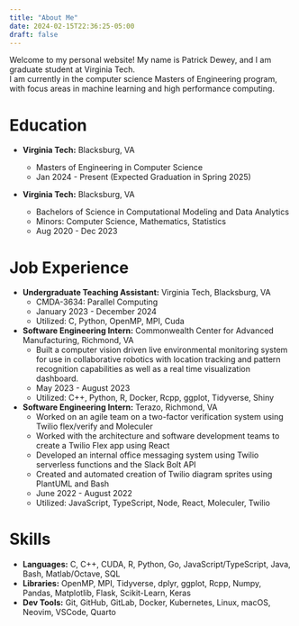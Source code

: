 ```yaml
---
title: "About Me"
date: 2024-02-15T22:36:25-05:00
draft: false
---
```


Welcome to my personal website! My name is Patrick Dewey, and I am graduate student at Virginia Tech.  
I am currently in the computer science Masters of Engineering program, with focus areas in machine learning and high performance computing.


# Education

* **Virginia Tech:** Blacksburg, VA
    * Masters of Engineering in Computer Science
    * Jan 2024 - Present (Expected Graduation in Spring 2025)

* **Virginia Tech:** Blacksburg, VA
    * Bachelors of Science in Computational Modeling and Data Analytics
    * Minors: Computer Science, Mathematics, Statistics 
    * Aug 2020 - Dec 2023


# Job Experience

* **Undergraduate Teaching Assistant:** Virginia Tech, Blacksburg, VA
    * CMDA-3634: Parallel Computing
    * January 2023 - December 2024
    * Utilized: C, Python, OpenMP, MPI, Cuda
* **Software Engineering Intern:** Commonwealth Center for Advanced Manufacturing, Richmond, VA
    * Built a computer vision driven live environmental monitoring system for use in collaborative robotics with location tracking and pattern recognition capabilities as well as a real time visualization dashboard.
    * May 2023 - August 2023
    * Utilized: C++, Python, R, Docker, Rcpp, ggplot, Tidyverse, Shiny
* **Software Engineering Intern:** Terazo, Richmond, VA
    * Worked on an agile team on a two-factor verification system using Twilio flex/verify and Moleculer
    * Worked with the architecture and software development teams to create a Twilio Flex app using React 
    * Developed an internal office messaging system using Twilio serverless functions and the Slack Bolt API
    * Created and automated creation of Twilio diagram sprites using PlantUML and Bash
    * June 2022 - August 2022
    * Utilized: JavaScript, TypeScript, Node, React, Moleculer, Twilio


# Skills

* **Languages:** C, C++, CUDA, R, Python, Go, JavaScript/TypeScript, Java, Bash, Matlab/Octave, SQL  
* **Libraries:** OpenMP, MPI, Tidyverse, dplyr, ggplot, Rcpp, Numpy, Pandas, Matplotlib, Flask, Scikit-Learn, Keras  
* **Dev Tools:** Git, GitHub, GitLab, Docker, Kubernetes, Linux, macOS, Neovim, VSCode, Quarto

